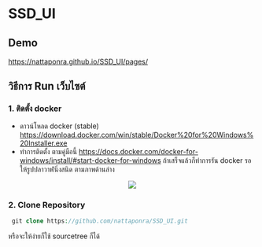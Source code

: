 # SSD_UI
## Demo
https://nattaponra.github.io/SSD_UI/pages/
## วิธีการ Run เว็บไซต์
### 1. ติดตั้ง docker 
- ดาวน์โหลด docker (stable) https://download.docker.com/win/stable/Docker%20for%20Windows%20Installer.exe
- ทำการติดตั้ง ตามคู่มือนี้ https://docs.docker.com/docker-for-windows/install/#start-docker-for-windows
ถ้าเสร็จแล้วก็ทำการรัน docker รอให้รูปปลาวาฬนิ่งสนิด ตามภาพด้านล่าง
<p align="center"><img src="https://docs.docker.com/docker-for-windows/images/whale-icon-systray.png"></p>

### 2. Clone Repository 
```php
 git clone https://github.com/nattaponra/SSD_UI.git
```
หรือจะให้ง่ายก็ใช้ sourcetree ก็ได้

 
